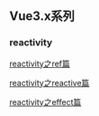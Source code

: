 ## Vue3.x系列

### reactivity

[reactivity之ref篇](./vue3.x/reactivity/ref.md)

[reactivity之reactive篇](./vue3.x/reactivity/reactive.md)

[reactivity之effect篇](./vue3.x/reactivity/effect.md)